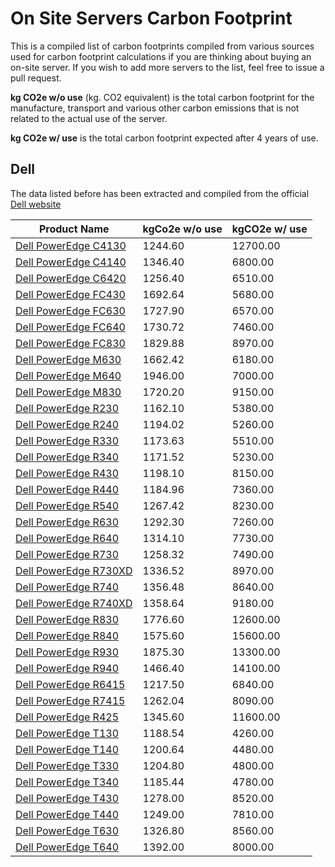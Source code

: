 # On Site Servers Carbon Footprint

This is a compiled list of carbon footprints compiled from various sources used for carbon footprint calculations if you are thinking about buying an on-site server. If you wish to add more servers to the list, feel free to issue a pull request.

**kg CO2e w/o use** (kg. CO2 equivalent) is the total carbon footprint for the manufacture, transport and various other carbon emissions that is not related to the actual use of the server.

**kg CO2e w/ use** is the total carbon footprint expected after 4 years of use. 

## Dell
The data listed before has been extracted and compiled from the official [Dell website](https://www.dell.com/learn/uk/en/ukcorp1/corporate_corp-comm_dellwebpage/environment_carbon_footprint_products#campaignTabs-3)

|Product Name|kgCo2e w/o use| kgCO2e w/ use|
|---|---|---|
|[Dell PowerEdge C4130](https://i.dell.com/sites/csdocuments/CorpComm_Docs/en/carbon-footprint-poweredge-C4130.pdf)|1244.60|12700.00|
|[Dell PowerEdge C4140](https://i.dell.com/sites/csdocuments/CorpComm_Docs/en/carbon-footprint-poweredge-C4140.pdf)|1346.40|6800.00|
|[Dell PowerEdge C6420](https://i.dell.com/sites/csdocuments/CorpComm_Docs/en/carbon-footprint-poweredge-C6420.pdf)|1256.40|6510.00|
|[Dell PowerEdge FC430](https://i.dell.com/sites/csdocuments/CorpComm_Docs/en/carbon-footprint-poweredge-FC430.pdf)|1692.64|5680.00|
|[Dell PowerEdge FC630](https://i.dell.com/sites/csdocuments/CorpComm_Docs/en/carbon-footprint-poweredge-FC630.pdf)|1727.90|6570.00|
|[Dell PowerEdge FC640](https://i.dell.com/sites/csdocuments/CorpComm_Docs/en/carbon-footprint-poweredge-FC640.pdf)|1730.72|7460.00|
|[Dell PowerEdge FC830](https://i.dell.com/sites/csdocuments/CorpComm_Docs/en/carbon-footprint-poweredge-FC830.pdf)|1829.88|8970.00|
|[Dell PowerEdge M630](https://i.dell.com/sites/csdocuments/CorpComm_Docs/en/carbon-footprint-poweredge-M630.pdf)|1662.42|6180.00|
|[Dell PowerEdge M640](https://i.dell.com/sites/csdocuments/CorpComm_Docs/en/carbon-footprint-poweredge-M640.pdf)|1946.00|7000.00|
|[Dell PowerEdge M830](https://i.dell.com/sites/csdocuments/CorpComm_Docs/en/carbon-footprint-poweredge-M830.pdf)|1720.20|9150.00|
|[Dell PowerEdge R230](https://i.dell.com/sites/csdocuments/CorpComm_Docs/en/carbon-footprint-poweredge-R230.pdf)|1162.10|5380.00|
|[Dell PowerEdge R240](https://i.dell.com/sites/csdocuments/CorpComm_Docs/en/carbon-footprint-poweredge-R240.pdf)|1194.02|5260.00|
|[Dell PowerEdge R330](https://i.dell.com/sites/csdocuments/CorpComm_Docs/en/carbon-footprint-poweredge-R330.pdf)|1173.63|5510.00|
|[Dell PowerEdge R340](https://i.dell.com/sites/csdocuments/CorpComm_Docs/en/carbon-footprint-poweredge-R340.pdf)|1171.52|5230.00|
|[Dell PowerEdge R430](https://i.dell.com/sites/csdocuments/CorpComm_Docs/en/carbon-footprint-poweredge-R430.pdf)|1198.10|8150.00|
|[Dell PowerEdge R440](https://i.dell.com/sites/csdocuments/CorpComm_Docs/en/carbon-footprint-poweredge-R440.pdf)|1184.96|7360.00|
|[Dell PowerEdge R540](https://i.dell.com/sites/csdocuments/CorpComm_Docs/en/carbon-footprint-poweredge-R540.pdf)|1267.42|8230.00|
|[Dell PowerEdge R630](https://i.dell.com/sites/csdocuments/CorpComm_Docs/en/carbon-footprint-poweredge-R630.pdf)|1292.30|7260.00|
|[Dell PowerEdge R640](https://i.dell.com/sites/csdocuments/CorpComm_Docs/en/carbon-footprint-poweredge-R640.pdf)|1314.10|7730.00|
|[Dell PowerEdge R730](https://i.dell.com/sites/csdocuments/CorpComm_Docs/en/carbon-footprint-poweredge-R730.pdf)|1258.32|7490.00|
|[Dell PowerEdge R730XD](https://i.dell.com/sites/csdocuments/CorpComm_Docs/en/carbon-footprint-poweredge-R730XD.pdf)|1336.52|8970.00|
|[Dell PowerEdge R740](https://i.dell.com/sites/csdocuments/CorpComm_Docs/en/carbon-footprint-poweredge-R740.pdf)|1356.48|8640.00|
|[Dell PowerEdge R740XD](https://i.dell.com/sites/csdocuments/CorpComm_Docs/en/carbon-footprint-poweredge-R740XD.pdf)|1358.64|9180.00|
|[Dell PowerEdge R830](https://i.dell.com/sites/csdocuments/CorpComm_Docs/en/carbon-footprint-poweredge-R830.pdf)|1776.60|12600.00|
|[Dell PowerEdge R840](https://i.dell.com/sites/csdocuments/CorpComm_Docs/en/carbon-footprint-poweredge-R840.pdf)|1575.60|15600.00|
|[Dell PowerEdge R930](https://i.dell.com/sites/csdocuments/CorpComm_Docs/en/carbon-footprint-poweredge-R930.pdf)|1875.30|13300.00|
|[Dell PowerEdge R940](https://i.dell.com/sites/csdocuments/CorpComm_Docs/en/carbon-footprint-poweredge-R940.pdf)|1466.40|14100.00|
|[Dell PowerEdge R6415](https://i.dell.com/sites/csdocuments/CorpComm_Docs/en/carbon-footprint-poweredge-R6415.pdf)|1217.50|6840.00|
|[Dell PowerEdge R7415](https://i.dell.com/sites/csdocuments/CorpComm_Docs/en/carbon-footprint-poweredge-R7415.pdf)|1262.04|8090.00|
|[Dell PowerEdge R425](https://i.dell.com/sites/csdocuments/CorpComm_Docs/en/carbon-footprint-poweredge-R425.pdf)|1345.60|11600.00|
|[Dell PowerEdge T130](https://i.dell.com/sites/csdocuments/CorpComm_Docs/en/carbon-footprint-poweredge-T130.pdf)|1188.54|4260.00|
|[Dell PowerEdge T140](https://i.dell.com/sites/csdocuments/CorpComm_Docs/en/carbon-footprint-poweredge-T140.pdf)|1200.64|4480.00|
|[Dell PowerEdge T330](https://i.dell.com/sites/csdocuments/CorpComm_Docs/en/carbon-footprint-poweredge-T330.pdf)|1204.80|4800.00|
|[Dell PowerEdge T340](https://i.dell.com/sites/csdocuments/CorpComm_Docs/en/carbon-footprint-poweredge-T340.pdf)|1185.44|4780.00|
|[Dell PowerEdge T430](https://i.dell.com/sites/csdocuments/CorpComm_Docs/en/carbon-footprint-poweredge-T430.pdf)|1278.00|8520.00|
|[Dell PowerEdge T440](https://i.dell.com/sites/csdocuments/CorpComm_Docs/en/carbon-footprint-poweredge-T440.pdf)|1249.00|7810.00|
|[Dell PowerEdge T630](https://i.dell.com/sites/csdocuments/CorpComm_Docs/en/carbon-footprint-poweredge-T630.pdf)|1326.80|8560.00|
|[Dell PowerEdge T640](https://i.dell.com/sites/csdocuments/CorpComm_Docs/en/carbon-footprint-poweredge-T640.pdf)|1392.00|8000.00|
